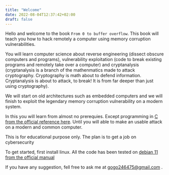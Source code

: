 ```yaml
---
title: "Welcome"
date: 2022-08-04T12:37:42+02:00
draft: false
---
```


Hello and welcome to the book `From 0 to buffer overflow`. This book will teach you how to hack remotely a computer using memory corruption vulnerabilities.

You will learn computer science about reverse engineering (dissect obscure computers and programs), vulnerability exploitation (code to break existing programs and remotely take over a computer) and cryptanalysis (cryptanalysis is a branch of the mathenmatics made to attack cryptography. Cryptography is math about to defend information. Cryptanalysis is about to attack, to break! It is from far deeper than just using cryptography).

We will start on old architectures such as embedded computers and we will finish to exploit the legendary memory corruption vulnerability on a modern system.

In this you will learn from almost no prerequies. Except programming in [C from the official reference here](https://www.amazon.fr/Programming-Language-Brian-W-Kernighan/dp/0131103628). Until you will able to make an usable attack on a modern and common computer.

This is for educational purpose only. The plan is to get a job on cybersecurity

To get started, first install linux. All the code has been tested on [debian 11 from the official manual](https://www.debian.org/releases/stable/amd64/ch04.en.html)

If you have any suggestion, fell free to ask me at gogo246475@gmail.com .
